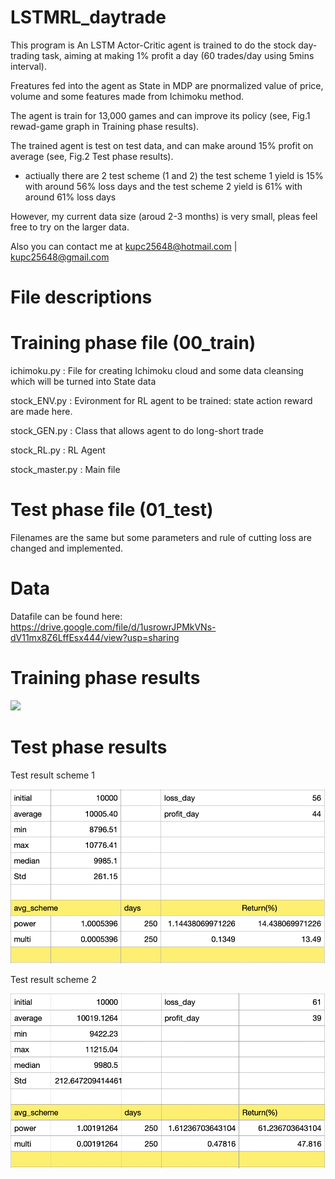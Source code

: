 # LSTMRL_daytrade

This program is An LSTM Actor-Critic agent is trained to do the stock day-trading task, aiming at making 1% profit a day (60 trades/day using 5mins interval).

Freatures fed into the agent as State in MDP are pnormalized value of price, volume and some features made from Ichimoku method.

The agent is train for 13,000 games and can improve its policy (see, Fig.1 rewad-game graph in Training phase results).

The trained agent is test on test data, and can make around 15% profit on average (see, Fig.2 Test phase results).

- actiually there are 2 test scheme (1 and 2) the test scheme 1 yield is 15% with around 56% loss days and the test scheme 2 yield is 61% with around 61% loss days 

However, my current data size (aroud 2-3 months) is very small, pleas feel free to try on the larger data.

Also you can contact me at kupc25648@hotmail.com | kupc25648@gmail.com


# File descriptions
# Training phase file (00_train)

ichimoku.py  : File for creating Ichimoku cloud and some data cleansing  which will be turned into State data 

stock_ENV.py : Evironment for RL agent to be trained: state action reward are made here.

stock_GEN.py : Class that allows agent to do long-short trade

stock_RL.py  : RL Agent

stock_master.py  : Main file 

# Test phase file (01_test)

Filenames are the same but some parameters and rule of cutting loss are changed and implemented.

# Data

Datafile can be found here:
https://drive.google.com/file/d/1usrowrJPMkVNs-dV11mx8Z6LffEsx444/view?usp=sharing

# Training phase results

<img src="src/training.png">

# Test phase results

Test result scheme 1

<img src="src/test_1.png">

Test result scheme 2

<img src="src/test_2.png">

